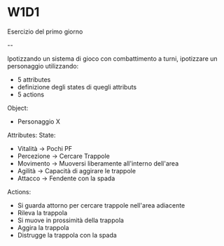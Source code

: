 # W1D1
Esercizio del primo giorno

--

Ipotizzando un sistema di gioco con combattimento a turni, ipotizzare un personaggio utilizzando:

- 5 attributes
- definizione degli states di quegli attributs
- 5 actions

Object:
 - Personaggio X

Attributes:	State:
 - Vitalità	-> Pochi PF
 - Percezione	-> Cercare Trappole
 - Movimento	-> Muoversi liberamente all'interno dell'area
 - Agilità	-> Capacità di aggirare le trappole
 - Attacco	-> Fendente con la spada

Actions:
 - Si guarda attorno per cercare trappole nell'area adiacente
 - Rileva la trappola
 - Si muove in prossimità della trappola
 - Aggira la trappola
 - Distrugge la trappola con la spada
